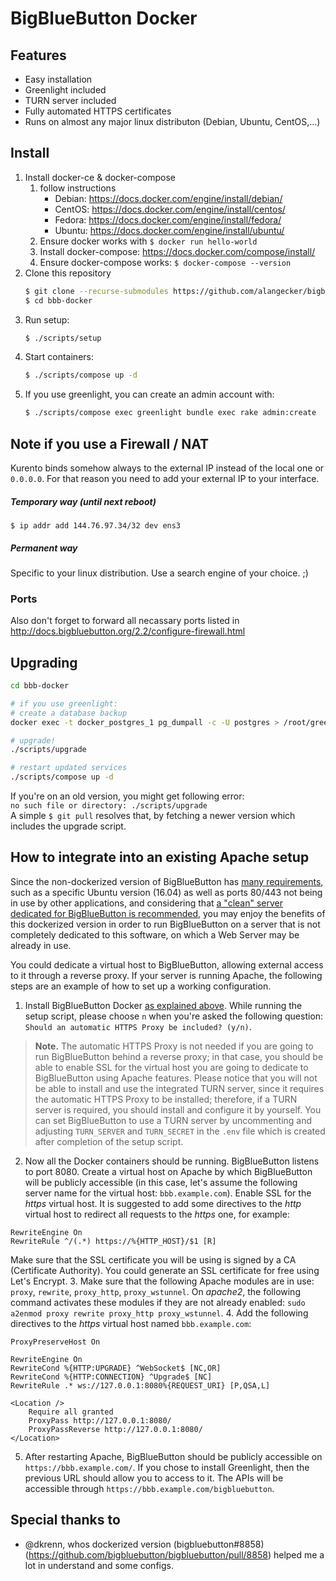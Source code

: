 # BigBlueButton Docker

## Features
- Easy installation
- Greenlight included
- TURN server included
- Fully automated HTTPS certificates
- Runs on almost any major linux distributon (Debian, Ubuntu, CentOS,...)

## Install
1. Install docker-ce & docker-compose
    1. follow instructions
        * Debian: https://docs.docker.com/engine/install/debian/
        * CentOS: https://docs.docker.com/engine/install/centos/
        * Fedora: https://docs.docker.com/engine/install/fedora/
        * Ubuntu: https://docs.docker.com/engine/install/ubuntu/
    2. Ensure docker works with `$ docker run hello-world`
    3. Install docker-compose: https://docs.docker.com/compose/install/
    4. Ensure docker-compose works: `$ docker-compose --version`
5. Clone this repository
   ```sh
   $ git clone --recurse-submodules https://github.com/alangecker/bigbluebutton-docker.git bbb-docker
   $ cd bbb-docker
   ```
6. Run setup:
   ```bash
   $ ./scripts/setup
   ```
7. Start containers:
    ```bash
    $ ./scripts/compose up -d
    ```
8. If you use greenlight, you can create an admin account with:
    ```bash
    $ ./scripts/compose exec greenlight bundle exec rake admin:create
    ```





## Note if you use a Firewall / NAT
Kurento binds somehow always to the external IP instead of the local one or `0.0.0.0`. For that reason you need to add your external IP to your interface.

##### Temporary  way (until next reboot)
```
$ ip addr add 144.76.97.34/32 dev ens3
```

##### Permanent way
Specific to your linux distribution. Use a search engine of your choice. ;)

### Ports
Also don't forget to forward all necassary ports listed in http://docs.bigbluebutton.org/2.2/configure-firewall.html


## Upgrading

```bash
cd bbb-docker

# if you use greenlight:
# create a database backup
docker exec -t docker_postgres_1 pg_dumpall -c -U postgres > /root/greenlight_`date +%d-%m-%Y"_"%H_%M_%S`.sql

# upgrade!
./scripts/upgrade

# restart updated services
./scripts/compose up -d
```

If you're on an old version, you might get following error: \
`no such file or directory: ./scripts/upgrade` \
A simple `$ git pull` resolves that, by fetching a newer version which includes the upgrade script.

## How to integrate into an existing Apache setup

Since the non-dockerized version of BigBlueButton has [many requirements](https://docs.bigbluebutton.org/2.2/install.html#minimum-server-requirements), such as a specific Ubuntu version (16.04) as well as ports 80/443 not being in use by other applications, and considering that [a "clean" server dedicated for BigBlueButton is recommended](https://docs.bigbluebutton.org/2.2/install.html#before-you-install), you may enjoy the benefits of this dockerized version in order to run BigBlueButton on a server that is not completely dedicated to this software, on which a Web Server may be already in use.

You could dedicate a virtual host to BigBlueButton, allowing external access to it through a reverse proxy. If your server is running Apache, the following steps are an example of how to set up a working configuration.

1. Install BigBlueButton Docker [as explained above](#install). While running the setup script, please choose `n` when you're asked the following question: `Should an automatic HTTPS Proxy be included? (y/n)`.
> **Note.** The automatic HTTPS Proxy is not needed if you are going to run BigBlueButton behind a reverse proxy; in that case, you should be able to enable SSL for the virtual host you are going to dedicate to BigBlueButton using Apache features. Please notice that you will not be able to install and use the integrated TURN server, since it requires the automatic HTTPS Proxy to be installed; therefore, if a TURN server is required, you should install and configure it by yourself. You can set BigBlueButton to use a TURN server by uncommenting and adjusting `TURN_SERVER` and `TURN_SECRET` in the `.env` file which is created after completion of the setup script.
2. Now all the Docker containers should be running. BigBlueButton listens to port 8080. Create a virtual host on Apache by which BigBlueButton will be publicly accessible (in this case, let's assume the following server name for the virtual host: `bbb.example.com`). Enable SSL for the _https_ virtual host. It is suggested to add some directives to the _http_ virtual host to redirect all requests to the _https_ one, for example:
```
RewriteEngine On
RewriteRule ^/(.*) https://%{HTTP_HOST}/$1 [R]
```
Make sure that the SSL certificate you will be using is signed by a CA (Certificate Authority). You could generate an SSL certificate for free using Let's Encrypt.
3. Make sure that the following Apache modules are in use: `proxy`, `rewrite`, `proxy_http`, `proxy_wstunnel`. On _apache2_, the following command activates these modules if they are not already enabled: `sudo a2enmod proxy rewrite proxy_http proxy_wstunnel`.
4. Add the following directives to the _https_ virtual host named `bbb.example.com`:
```
ProxyPreserveHost On

RewriteEngine On
RewriteCond %{HTTP:UPGRADE} ^WebSocket$ [NC,OR]
RewriteCond %{HTTP:CONNECTION} ^Upgrade$ [NC]
RewriteRule .* ws://127.0.0.1:8080%{REQUEST_URI} [P,QSA,L]

<Location />
	Require all granted
	ProxyPass http://127.0.0.1:8080/
	ProxyPassReverse http://127.0.0.1:8080/
</Location>
```
5. After restarting Apache, BigBlueButton should be publicly accessible on `https://bbb.example.com/`. If you chose to install Greenlight, then the previous URL should allow you to access to it. The APIs will be accessible through `https://bbb.example.com/bigbluebutton`.

## Special thanks to
- @dkrenn, whos dockerized version (bigbluebutton#8858)(https://github.com/bigbluebutton/bigbluebutton/pull/8858) helped me a lot in understand and some configs.
